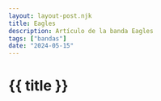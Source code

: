 ```yaml
---
layout: layout-post.njk
title: Eagles
description: Artículo de la banda Eagles
tags: ["bandas"]
date: "2024-05-15"
---
```


# {{ title }}